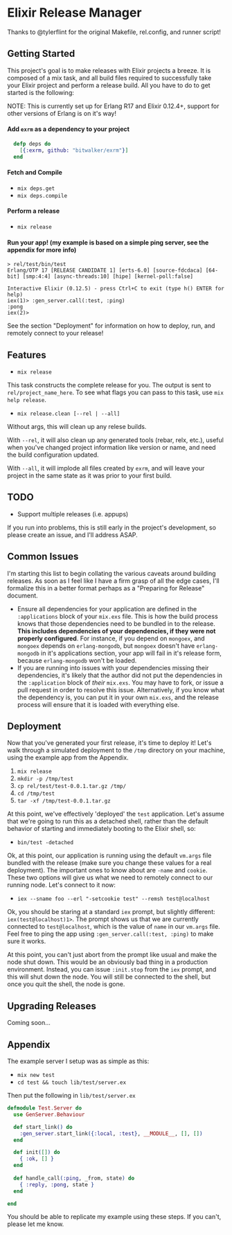# Elixir Release Manager

Thanks to @tylerflint for the original Makefile, rel.config, and runner script!

## Getting Started

This project's goal is to make releases with Elixir projects a breeze. It is composed of a mix task, and all build files required to successfully take your Elixir project and perform a release build. All you have to do to get started is the following:

NOTE: This is currently set up for Erlang R17 and Elixir 0.12.4+, support for other versions of Erlang is on it's way!

#### Add `exrm` as a dependency to your project

```elixir
  defp deps do
    [{:exrm, github: "bitwalker/exrm"}]
  end
```

#### Fetch and Compile

- `mix deps.get`
- `mix deps.compile`

#### Perform a release

- `mix release`

#### Run your app! (my example is based on a simple ping server, see the appendix for more info)

```
> rel/test/bin/test
Erlang/OTP 17 [RELEASE CANDIDATE 1] [erts-6.0] [source-fdcdaca] [64-bit] [smp:4:4] [async-threads:10] [hipe] [kernel-poll:false]

Interactive Elixir (0.12.5) - press Ctrl+C to exit (type h() ENTER for help)
iex(1)> :gen_server.call(:test, :ping)
:pong
iex(2)>
```

See the section "Deployment" for information on how to deploy, run, and remotely connect to your release!

## Features

- `mix release`

This task constructs the complete release for you. The output is sent to `rel/project_name_here`. To see what flags you can pass to this task, use `mix help release`.

- `mix release.clean [--rel | --all]`

Without args, this will clean up any relese builds.

With `--rel`, it will also clean up any generated tools (rebar, relx,
etc.), useful when you've changed project information like version or
name, and need the build configuration updated.

With `--all`, it will implode all files created by `exrm`, and will
leave your project in the same state as it was prior to your first
build.

## TODO

- Support multiple releases (i.e. appups)

If you run into problems, this is still early in the project's development, so please create an issue, and I'll address ASAP.

## Common Issues

I'm starting this list to begin collating the various caveats around
building releases. As soon as I feel like I have a firm grasp of all the
edge cases, I'll formalize this in a better format perhaps as a
"Preparing for Release" document.

- Ensure all dependencies for your application are defined in the
  `:applications` block of your `mix.exs` file. This is how the build
  process knows that those dependencies need to be bundled in to the
  release. **This includes dependencies of your dependencies, if they were
  not properly configured**. For instance, if you depend on `mongoex`, and
  `mongoex` depends on `erlang-mongodb`, but `mongoex` doesn't have `erlang-mongodb`
  in it's applications section, your app will fail in it's release form,
  because `erlang-mongodb` won't be loaded.
- If you are running into issues with your dependencies missing their
  dependencies, it's likely that the author did not put the dependencies in
  the `:application` block of *their* `mix.exs`. You may have to fork, or
  issue a pull request in order to resolve this issue. Alternatively, if
  you know what the dependency is, you can put it in your own `mix.exs`, and
  the release process will ensure that it is loaded with everything else.

## Deployment

Now that you've generated your first release, it's time to deploy it! Let's walk through a simulated deployment to the `/tmp` directory on your machine, using the example app from the Appendix.

1. `mix release`
2. `mkdir -p /tmp/test`
3. `cp rel/test/test-0.0.1.tar.gz /tmp/`
4. `cd /tmp/test`
5. `tar -xf /tmp/test-0.0.1.tar.gz`

At this point, we've effectively 'deployed' the `test` application. Let's assume that we're going to run this as a detached shell, rather than the default behavior of starting and immediately booting to the Elixir shell, so:

- `bin/test -detached`

Ok, at this point, our application is running using the default `vm.args` file bundled with the release (make sure you change these values for a real deployment). The important ones to know about are `-name` and `cookie`. These two options will give us what we need to remotely connect to our running node. Let's connect to it now:

- `iex --sname foo --erl "-setcookie test" --remsh test@localhost`

Ok, you should be staring at a standard `iex` prompt, but slightly different: `iex(test@localhost)1>`. The prompt shows us that we are currently connected to `test@localhost`, which is the value of `name` in our `vm.args` file. Feel free to ping the app using `:gen_server.call(:test, :ping)` to make sure it works.

At this point, you can't just abort from the prompt like usual and make the node shut down. This would be an obviously bad thing in a production environment. Instead, you can issue `:init.stop` from the `iex` prompt, and this will shut down the node. You will still be connected to the shell, but once you quit the shell, the node is gone.

## Upgrading Releases

Coming soon...

## Appendix

The example server I setup was as simple as this:

- `mix new test`
- `cd test && touch lib/test/server.ex`

Then put the following in `lib/test/server.ex`

```elixir
defmodule Test.Server do
  use GenServer.Behaviour

  def start_link() do
    :gen_server.start_link({:local, :test}, __MODULE__, [], [])
  end

  def init([]) do
    { :ok, [] }
  end
  
  def handle_call(:ping, _from, state) do
    { :reply, :pong, state }
  end

end
```

You should be able to replicate my example using these steps. If you can't, please let me know.
